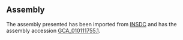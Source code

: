 
Assembly
--------

The assembly presented has been imported from 
[INSDC](http://www.insdc.org) and has the assembly accession
[GCA\_010111755.1](http://www.ebi.ac.uk/ena/data/view/GCA_010111755.1).

